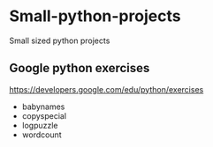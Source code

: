 # Small-python-projects
Small sized python projects

## Google python exercises
https://developers.google.com/edu/python/exercises
* babynames
* copyspecial
* logpuzzle
* wordcount